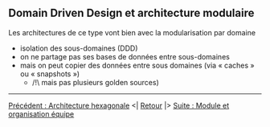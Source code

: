 ## Domain Driven Design et architecture modulaire

Les architectures de ce type vont bien avec la modularisation par domaine
- isolation des sous-domaines (DDD)
- on ne partage pas ses bases de données entre sous-domaines 
- mais on peut copier des données entre sous domaines (via « caches » ou « snapshots »)
  - /!\ mais pas plusieurs golden sources) 
  
---
[Précédent : Architecture hexagonale](./rappel-architecture-hexagonale.md)
<| [Retour](.) 
|> [Suite : Module et organisation équipe](./rappel-organisation-modulaire.md)
